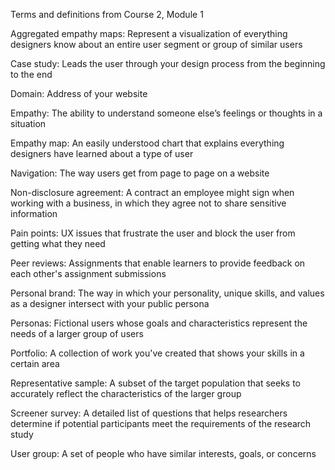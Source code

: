 Terms and definitions from Course 2, Module 1

Aggregated empathy maps: Represent a visualization of everything designers know about an entire user segment or group of similar users

Case study: Leads the user through your design process from the beginning to the end

Domain: Address of your website

Empathy: The ability to understand someone else’s feelings or thoughts in a situation

Empathy map: An easily understood chart that explains everything designers have learned about a type of user

Navigation: The way users get from page to page on a website 

Non-disclosure agreement: A contract an employee might sign when working with a business, in which they agree not to share sensitive information

Pain points: UX issues that frustrate the user and block the user from getting what they need

Peer reviews: Assignments that enable learners to provide feedback on each other's assignment submissions

Personal brand: The way in which your personality, unique skills, and values as a designer intersect with your public persona

Personas: Fictional users whose goals and characteristics represent the needs of a larger group of users

Portfolio: A collection of work you've created that shows your skills in a certain area

Representative sample: A subset of the target population that seeks to accurately reflect the characteristics of the larger group 

Screener survey: A detailed list of questions that helps researchers determine if potential participants meet the requirements of the research study 

User group: A set of people who have similar interests, goals, or concerns
